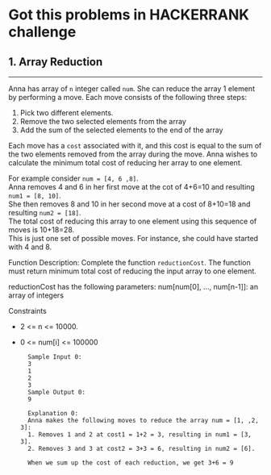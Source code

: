 # Got this problems in HACKERRANK challenge


## 1. Array Reduction
-----

Anna has array of `n` integer called `num`.
She can reduce the array 1 element by performing a move.
Each move consists of the following three steps:
1. Pick two different elements.
2. Remove the two selected elements from the array
3. Add the sum of the selected elements to the end of the array

Each move has a `cost` associated with it, and this cost is equal to the sum of the two elements removed from the array during the move.
Anna wishes to calculate the minimum total cost of reducing her array to one element.   

For example consider `num = [4, 6 ,8]`.   
Anna removes 4 and 6 in her first move at the cot of 4+6=10 and resulting `num1 = [8, 10]`.   
She then removes 8 and 10 in her second move at a cost of 8+10=18 and resulting `num2 = [18]`.  
The total cost of reducing this array to one element using this sequence of moves is 10+18=28.  
This is just one set of possible moves. For instance, she could have started with 4 and 8.   

Function Description:
Complete the function `reductionCost`. The function must return minimum total cost of reducing the input array to one element.

reductionCost has the following parameters:
num[num[0], ..., num[n-1]]: an array of integers

Constraints
- 2 <= n <= 10000.
- 0 <= num[i] <= 100000

		Sample Input 0:
		3
		1
		2
		3
		Sample Output 0:
		9
		
		Explanation 0:
		Anna makes the following moves to reduce the array num = [1, ,2, 3]:
		1. Removes 1 and 2 at cost1 = 1+2 = 3, resulting in num1 = [3, 3].
		2. Removes 3 and 3 at cost2 = 3+3 = 6, resulting in num2 = [6].
		
		When we sum up the cost of each reduction, we get 3+6 = 9
		
		